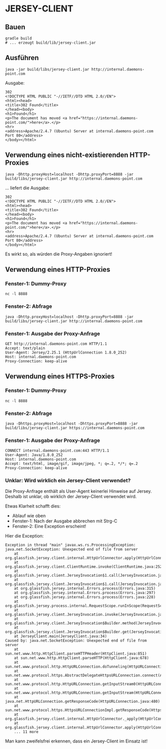 JERSEY-CLIENT
=============

Bauen
-----

```
gradle build
# ... erzeugt build/lib/jersey-client.jar
```

Ausführen
---------

```
java -jar build/libs/jersey-client.jar http://internal.daemons-point.com
```

Ausgabe:

```
302
<!DOCTYPE HTML PUBLIC "-//IETF//DTD HTML 2.0//EN">
<html><head>
<title>302 Found</title>
</head><body>
<h1>Found</h1>
<p>The document has moved <a href="https://internal.daemons-point.com/">here</a>.</p>
<hr>
<address>Apache/2.4.7 (Ubuntu) Server at internal.daemons-point.com Port 80</address>
</body></html>
```

Verwendung eines nicht-existierenden HTTP-Proxies
-------------------------------------------------

```
java -Dhttp.proxyHost=localhost -Dhttp.proxyPort=8888 -jar build/libs/jersey-client.jar http://internal.daemons-point.com
```

... liefert die Ausgabe:

```
302
<!DOCTYPE HTML PUBLIC "-//IETF//DTD HTML 2.0//EN">
<html><head>
<title>302 Found</title>
</head><body>
<h1>Found</h1>
<p>The document has moved <a href="https://internal.daemons-point.com/">here</a>.</p>
<hr>
<address>Apache/2.4.7 (Ubuntu) Server at internal.daemons-point.com Port 80</address>
</body></html>
```

Es wirkt so, als würden die Proxy-Angaben ignoriert!

Verwendung eines HTTP-Proxies
-----------------------------

### Fenster-1: Dummy-Proxy

```
nc -l 8888
```

### Fenster-2: Abfrage

```
java -Dhttp.proxyHost=localhost -Dhttp.proxyPort=8888 -jar build/libs/jersey-client.jar http://internal.daemons-point.com
```

### Fenster-1: Ausgabe der Proxy-Anfrage

```
GET http://internal.daemons-point.com HTTP/1.1
Accept: text/plain
User-Agent: Jersey/2.25.1 (HttpUrlConnection 1.8.0_252)
Host: internal.daemons-point.com
Proxy-Connection: keep-alive
```

Verwendung eines HTTPS-Proxies
------------------------------

### Fenster-1: Dummy-Proxy

```
nc -l 8888
```

### Fenster-2: Abfrage

```
java -Dhttps.proxyHost=localhost -Dhttps.proxyPort=8888 -jar build/libs/jersey-client.jar https://internal.daemons-point.com
```

### Fenster-1: Ausgabe der Proxy-Anfrage

```
CONNECT internal.daemons-point.com:443 HTTP/1.1
User-Agent: Java/1.8.0_252
Host: internal.daemons-point.com
Accept: text/html, image/gif, image/jpeg, *; q=.2, */*; q=.2
Proxy-Connection: keep-alive
```

### Unklar: Wird wirklich ein Jersey-Client verwendet?

Die Proxy-Anfrage enthält als User-Agent keinerlei Hinweise auf Jersey.
Deshalb ist unklar, ob wirklich der Jersey-Client verwendet wird.

Etwas Klarheit schafft dies:

- Ablauf wie oben
- Fenster-1: Nach der Ausgabe abbrechen mit Strg-C
- Fenster-2: Eine Exception erscheint!

Hier die Exception:

```
Exception in thread "main" javax.ws.rs.ProcessingException: java.net.SocketException: Unexpected end of file from server
	at org.glassfish.jersey.client.internal.HttpUrlConnector.apply(HttpUrlConnector.java:287)
	at org.glassfish.jersey.client.ClientRuntime.invoke(ClientRuntime.java:252)
	at org.glassfish.jersey.client.JerseyInvocation$1.call(JerseyInvocation.java:684)
	at org.glassfish.jersey.client.JerseyInvocation$1.call(JerseyInvocation.java:681)
	at org.glassfish.jersey.internal.Errors.process(Errors.java:315)
	at org.glassfish.jersey.internal.Errors.process(Errors.java:297)
	at org.glassfish.jersey.internal.Errors.process(Errors.java:228)
	at org.glassfish.jersey.process.internal.RequestScope.runInScope(RequestScope.java:444)
	at org.glassfish.jersey.client.JerseyInvocation.invoke(JerseyInvocation.java:681)
	at org.glassfish.jersey.client.JerseyInvocation$Builder.method(JerseyInvocation.java:411)
	at org.glassfish.jersey.client.JerseyInvocation$Builder.get(JerseyInvocation.java:311)
	at JerseyClient.main(JerseyClient.java:34)
Caused by: java.net.SocketException: Unexpected end of file from server
	at sun.net.www.http.HttpClient.parseHTTPHeader(HttpClient.java:851)
	at sun.net.www.http.HttpClient.parseHTTP(HttpClient.java:678)
	at sun.net.www.protocol.http.HttpURLConnection.doTunneling(HttpURLConnection.java:2061)
	at sun.net.www.protocol.https.AbstractDelegateHttpsURLConnection.connect(AbstractDelegateHttpsURLConnection.java:183)
	at sun.net.www.protocol.http.HttpURLConnection.getInputStream0(HttpURLConnection.java:1570)
	at sun.net.www.protocol.http.HttpURLConnection.getInputStream(HttpURLConnection.java:1498)
	at java.net.HttpURLConnection.getResponseCode(HttpURLConnection.java:480)
	at sun.net.www.protocol.https.HttpsURLConnectionImpl.getResponseCode(HttpsURLConnectionImpl.java:352)
	at org.glassfish.jersey.client.internal.HttpUrlConnector._apply(HttpUrlConnector.java:399)
	at org.glassfish.jersey.client.internal.HttpUrlConnector.apply(HttpUrlConnector.java:285)
	... 11 more
```

Man kann zweifelsfrei erkennen, dass ein Jersey-Client im Einsatz ist!
